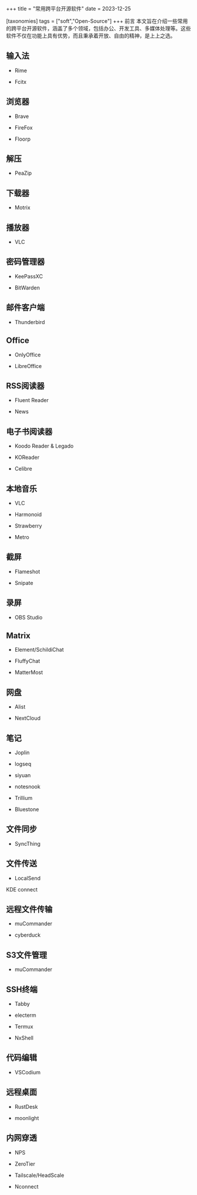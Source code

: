 +++
title = "常用跨平台开源软件"
date = 2023-12-25

[taxonomies]
tags = ["soft","Open-Source"]
+++
前言 本文旨在介绍一些常用的跨平台开源软件，涵盖了多个领域，包括办公、开发工具、多媒体处理等。这些软件不仅在功能上具有优势，而且秉承着开放、自由的精神，是上上之选。
<!-- more -->
## 输入法

- Rime

- Fcitx

## 浏览器

- Brave 

- FireFox

- Floorp

## 解压

- PeaZip 


## 下载器

- Motrix 

## 播放器

- VLC 

## 密码管理器

- KeePassXC

- BitWarden


## 邮件客户端

- Thunderbird


## Office

- OnlyOffice 

- LibreOffice


## RSS阅读器

- Fluent Reader 

- News 

## 电子书阅读器

- Koodo Reader & Legado 

- KOReader

- Celibre

## 本地音乐

- VLC

- Harmonoid

- Strawberry 

- Metro 

## 截屏

- Flameshot 

- Snipate

## 录屏

- OBS Studio

## Matrix

- Element/SchildiChat 

- FluffyChat

- MatterMost

## 网盘

- Alist

- NextCloud

## 笔记

- Joplin

- logseq

- siyuan

- notesnook

- Trillium

- Bluestone 

## 文件同步

- SyncThing

## 文件传送

- LocalSend

KDE connect

## 远程文件传输

- muCommander 

- cyberduck

## S3文件管理

- muCommander 

## SSH终端

- Tabby 

- electerm 

- Termux

- NxShell


## 代码编辑

- VSCodium 

## 远程桌面

- RustDesk 

- moonlight

## 内网穿透
- NPS

- ZeroTier

- Tailscale/HeadScale

- Nconnect









